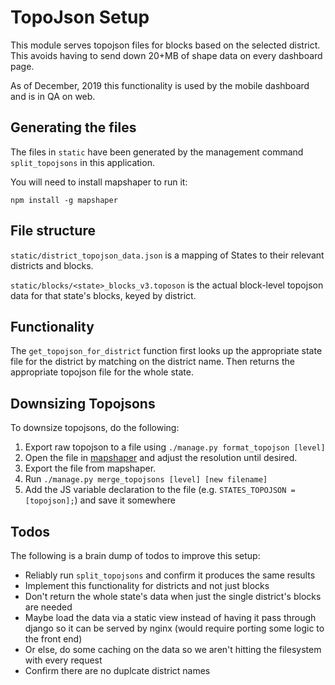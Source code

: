 # TopoJson Setup

This module serves topojson files for blocks based on the selected district.
This avoids having to send down 20+MB of shape data on every dashboard page.

As of December, 2019 this functionality is used by the mobile dashboard and is in QA
on web.

## Generating the files

The files in `static` have been generated by the management command `split_topojsons` in 
this application.

You will need to install mapshaper to run it:

```
npm install -g mapshaper
```

## File structure

`static/district_topojson_data.json` is a mapping of States to their relevant districts and blocks.

`static/blocks/<state>_blocks_v3.toposon` is the actual block-level topojson data for that 
state's blocks, keyed by district.

## Functionality

The `get_topojson_for_district` function first looks up the appropriate state file
for the district by matching on the district name. 
Then returns the appropriate topojson file for the whole state.

## Downsizing Topojsons

To downsize topojsons, do the following:

1. Export raw topojson to a file using `./manage.py format_topojson [level]`
2. Open the file in [mapshaper](https://mapshaper.org/) and adjust the resolution until desired.
3. Export the file from mapshaper.
4. Run `./manage.py merge_topojsons [level] [new filename]`
5. Add the JS variable declaration to the file (e.g. `STATES_TOPOJSON = [topojson];`) and save 
   it somewhere

## Todos

The following is a brain dump of todos to improve this setup:

- Reliably run `split_topojsons` and confirm it produces the same results
- Implement this functionality for districts and not just blocks
- Don't return the whole state's data when just the single district's blocks are needed
- Maybe load the data via a static view instead of having it pass through django so it
  can be served by nginx (would require porting some logic to the front end)
- Or else, do some caching on the data so we aren't hitting the filesystem with every request
- Confirm there are no duplcate district names

